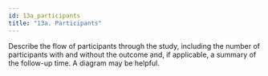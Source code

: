 ```yaml
---
id: 13a_participants
title: "13a. Participants"
---
```

Describe the flow of participants through the study, including the number of participants with and without the outcome and, if applicable, a summary of the follow-up time. A diagram may be helpful. 